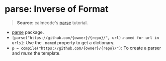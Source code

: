# parse: Inverse of Format

> **Source**: calmcode's [parse](https://calmcode.io/parse/introduction.html) tutorial.

- [parse](https://github.com/r1chardj0n3s/parse) package.
- `[parse("https://github.com/{owner}/{repo}/", url).named for url in urls]`: Use the `.named` property to get a dictionary.
- `p = compile("https://github.com/{owner}/{repo}/")`: To create a parser and _reuse_ the template.
